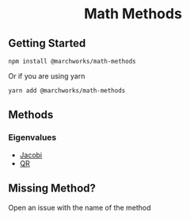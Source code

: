 <div align="center">
  <h1>Math Methods</h1>
</div>

## Getting Started

```
npm install @marchworks/math-methods
```
Or if you are using yarn
```
yarn add @marchworks/math-methods
```

## Methods

### Eigenvalues
* [Jacobi](./src/Eigenvalues/Jacobi)
* [QR](./src/Eigenvalues/QR)

## Missing Method?

Open an issue with the name of the method

